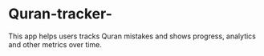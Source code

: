 # Quran-tracker-
This app helps users tracks Quran mistakes and shows progress, analytics and other metrics over time.
